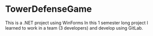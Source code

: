 # TowerDefenseGame
This is a .NET project using WinForms
In this 1 semester long project I learned to work in a team (3 developers) and develop using GitLab.
